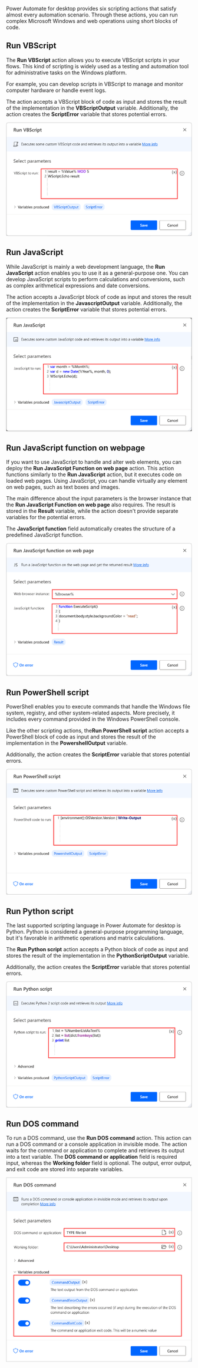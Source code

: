 Power Automate for desktop provides six scripting actions that satisfy almost every automation scenario. Through these actions, you can run complex Microsoft Windows and web operations using short blocks of code.

## Run VBScript

The **Run VBScript** action allows you to execute VBScript scripts in your flows. This kind of scripting is widely used as a testing and automation tool for administrative tasks on the Windows platform.

For example, you can develop scripts in VBScript to manage and monitor computer hardware or handle event logs.

The action accepts a VBScript block of code as input and stores the result of the implementation in the **VBScriptOutput** variable. Additionally, the action creates the **ScriptError** variable that stores potential errors.

![Screenshot of the Run VBScript action.](..\media\run-vbscript-action.png)

## Run JavaScript

While JavaScript is mainly a web development language, the **Run JavaScript** action enables you to use it as a general-purpose one. You can develop JavaScript scripts to perform calculations and conversions, such as complex arithmetical expressions and date conversions.

The action accepts a JavaScript block of code as input and stores the result of the implementation in the **JavascriptOutput** variable. Additionally, the action creates the **ScriptError** variable that stores potential errors.

![Screenshot of the Run JavaScript action.](..\media\run-javascript-action.png)

## Run JavaScript function on webpage

If you want to use JavaScript to handle and alter web elements, you can deploy the **Run JavaScript Function on web page** action. This action functions similarly to the **Run JavaScript** action, but it executes code on loaded web pages. Using JavaScript, you can handle virtually any element on web pages, such as text boxes and images.

The main difference about the input parameters is the browser instance that the **Run JavaScript Function on web page** also requires. The result is stored in the **Result** variable, while the action doesn't provide separate variables for the potential errors.

The **JavaScript function** field automatically creates the structure of a predefined JavaScript function.

![Screenshot of the Run JavaScript Function on web page action.](..\media\run-javascript-function-on-web-page-action.png)

## Run PowerShell script

PowerShell enables you to execute commands that handle the Windows file system, registry, and other system-related aspects. More precisely, it includes every command provided in the Windows PowerShell console.

Like the other scripting actions, the**Run PowerShell script** action accepts a PowerShell block of code as input and stores the result of the implementation in the **PowershellOutput** variable.

Additionally, the action creates the **ScriptError** variable that stores potential errors.

![Screenshot of the Run PowerShell script action.](..\media\run-powershell-script-action.png)

## Run Python script

The last supported scripting language in Power Automate for desktop is Python. Python is considered a general-purpose programming language, but it's favorable in arithmetic operations and matrix calculations.  

The **Run Python script** action accepts a Python block of code as input and stores the result of the implementation in the **PythonScriptOutput** variable.

Additionally, the action creates the **ScriptError** variable that stores potential errors.

![Screenshot of the Run Python script action.](..\media\run-python-script-action.png)

## Run DOS command

To run a DOS command, use the **Run DOS command** action. This action can run a DOS command or a console application in invisible mode. The action waits for the command or application to complete and retrieves its output into a text variable. The **DOS command or application** field is required input, whereas the **Working folder** field is optional. The output, error output, and exit code are stored into separate variables.

![Screenshot of the Run DOS coomand action.](..\media\run-dos-command-action.png)
